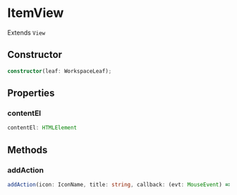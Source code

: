 # ItemView

Extends `View`

## Constructor

```ts
constructor(leaf: WorkspaceLeaf);
```

## Properties

### contentEl

```ts
contentEl: HTMLElement
```

## Methods

### addAction

```ts
addAction(icon: IconName, title: string, callback: (evt: MouseEvent) => any): HTMLElement;
```
